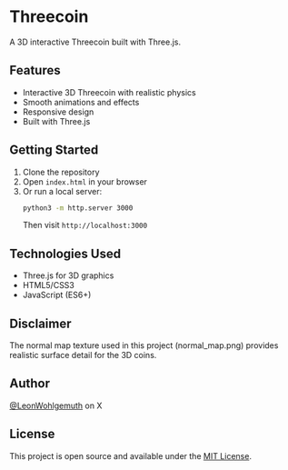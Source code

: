 # Threecoin

A 3D interactive Threecoin built with Three.js.

## Features

- Interactive 3D Threecoin with realistic physics
- Smooth animations and effects
- Responsive design
- Built with Three.js

## Getting Started

1. Clone the repository
2. Open `index.html` in your browser
3. Or run a local server:
   ```bash
   python3 -m http.server 3000
   ```
   Then visit `http://localhost:3000`

## Technologies Used

- Three.js for 3D graphics
- HTML5/CSS3
- JavaScript (ES6+)

## Disclaimer

The normal map texture used in this project (normal_map.png) provides realistic surface detail for the 3D coins.

## Author

[@LeonWohlgemuth](https://x.com/LeonWohlgemuth) on X

## License

This project is open source and available under the [MIT License](LICENSE). 